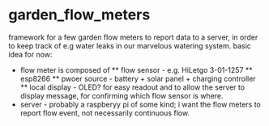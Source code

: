 # garden_flow_meters

framework for a few garden flow meters to report data to a server, in order to keep track of e.g water leaks in our marvelous watering system.
basic idea for now:
* flow meter is composed of
** flow sensor - e.g. HiLetgo 3-01-1257
** esp8266
** pwoer source - battery + solar panel + charging controller
** local display - OLED? for easy readout and to allow the server to display message, for confirming which flow sensor is where.
* server - probably a raspberyy pi of some kind; i want the flow meters to report flow event, not necessarily continuous flow.
